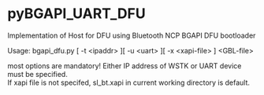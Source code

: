 # pyBGAPI_UART_DFU
Implementation of Host for DFU using Bluetooth NCP BGAPI DFU bootloader

Usage: bgapi_dfu.py [ -t &lt;ipaddr&gt; ][ -u &lt;uart&gt; ][ -x &lt;xapi-file&gt; ] &lt;GBL-file&gt;
  
  most options are mandatory!  Either IP address of WSTK or UART device must be specified.  
  If xapi file is not specifed, sl_bt.xapi in current working directory is default.
